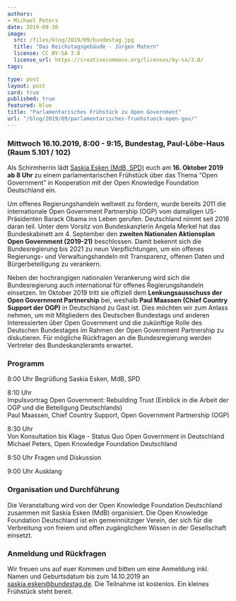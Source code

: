 ```yaml
---
authors:
- Michael Peters
date: 2019-09-30
image:
  src: /files/blog/2019/09/bundestag.jpg
  title: "Das Reichstagsgebäude - Jürgen Matern"
  license: CC BY-SA 3.0
  license_url: https://creativecommons.org/licenses/by-sa/3.0/
tags:

type: post
layout: post
card: true
published: true
featured: blue
title: "Parlamentarisches Frühstück zu Open Government"
url: "/blog/2019/09/parlamentarisches-fruehstueck-open-gov/"
---
```


### Mittwoch 16.10.2019, 8:00 - 9:15, Bundestag, Paul-Löbe-Haus (Raum 5.101 / 102)

Als Schirmherrin lädt [Saskia Esken (MdB, SPD)](https://twitter.com/EskenSaskia) euch am **16. Oktober 2019 ab 8 Uhr** zu einem parlamentarischen Frühstück über das Thema “Open Government” in Kooperation mit der Open Knowledge Foundation Deutschland ein.   

Um offenes Regierungshandeln weltweit zu fördern, wurde bereits 2011 die internationale Open Government Partnership (OGP) vom damaligen US-Präsidenten Barack Obama ins Leben gerufen. Deutschland nimmt seit 2016 daran teil. Unter dem Vorsitz von Bundeskanzlerin Angela Merkel hat das Bundeskabinett am 4. September den **zweiten Nationalen Aktionsplan Open Government (2019-21)** beschlossen. Damit bekennt sich die Bundesregierung bis 2021 zu neun Verpflichtungen, um ein offenes Regierungs- und Verwaltungshandeln mit Transparenz, offenen Daten und Bürgerbeteiligung zu verankern.

Neben der hochrangigen nationalen Verankerung wird sich die Bundesregierung auch international für offenes Regierungshandeln einsetzen. Im Oktober 2019 tritt sie offiziell dem **Lenkungsausschuss der Open Government Partnership** bei, weshalb **Paul Maassen (Chief Country Support der OGP)** in Deutschland zu Gast ist. Dies möchten wir zum Anlass nehmen, um mit Mitgliedern des Deutschen Bundestags und anderen Interessierten über Open Government und die zukünftige Rolle des Deutschen Bundestages im Rahmen der Open Government Partnership zu diskutieren.
Für mögliche Rückfragen an die Bundesregierung werden Vertreter des Bundeskanzleramts erwartet.

### Programm

<p>8:00 Uhr Begrüßung Saskia Esken, MdB, SPD</p>
<p>8:10 Uhr<BR> Impulsvortrag Open Government: Rebuilding Trust (Einblick in die Arbeit der OGP und die Beteiligung Deutschlands)<BR> Paul Maassen, Chief Country Support, Open Government Partnership (OGP) </p>
<p>8:30 Uhr<BR> Von Konsultation bis Klage - Status Quo Open Government in Deutschland
Michael Peters, Open Knowledge Foundation Deutschland</p>
<p>8:50 Uhr Fragen und Diskussion</p>
<p>9:00 Uhr Ausklang</p>

### Organisation und Durchführung
Die Veranstaltung wird von der Open Knowledge Foundation Deutschland zusammen mit Saskia Esken (MdB) organisiert. Die Open Knowledge Foundation Deutschland ist ein gemeinnütziger Verein, der sich für die Verbreitung von freiem und offen zugänglichem Wissen in der Gesellschaft einsetzt.

### Anmeldung und Rückfragen
Wir freuen uns auf euer Kommen und bitten um eine Anmeldung inkl. Namen und Geburtsdatum bis zum 14.10.2019 an [saskia.esken@bundestag.de](mailto:saskia.esken@bundestag.de). Die Teilnahme ist kostenlos. Ein kleines Frühstück steht bereit.
